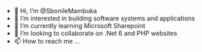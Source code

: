 - 👋 Hi, I’m @SbonileMambuka
- 👀 I’m interested in building software systems and applications
- 🌱 I’m currently learning Microsoft Sharepoint
- 💞️ I’m looking to collaborate on .Net 6 and  PHP websites
- 📫 How to reach me ...

<!---
SbonileM/SbonileM is a ✨ special ✨ repository because its `README.md` (this file) appears on your GitHub profile.
You can click the Preview link to take a look at your changes.
--->
